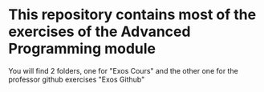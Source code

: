 # This repository contains most of the exercises of the Advanced Programming module
You will find 2 folders, one for "Exos Cours" and the other one for the professor github exercises "Exos Github"
